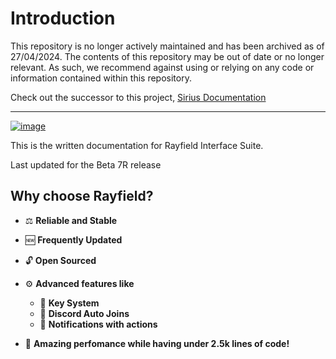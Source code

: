 <!-- Archive notice -->

# Introduction

This repository is no longer actively maintained and has been archived as of 27/04/2024. The contents of this repository may be out of date or no longer relevant. As such, we recommend against using or relying on any code or information contained within this repository.

Check out the successor to this project, [Sirius Documentation](https://github.com/SiriusDevelopmentGroup/Documentation)

---

[![image](https://user-images.githubusercontent.com/77512805/209696209-dc87560f-8e55-407e-a5df-31ec31381c51.png)](https://discord.gg/sirius)

This is the written documentation for Rayfield Interface Suite.

Last updated for the Beta 7R release

## Why choose Rayfield?

- ⚖️ **Reliable and Stable**
- 🆕 **Frequently Updated**
- 🔓 **Open Sourced**
- ⚙️ **Advanced features like**

  - 🔑 **Key System**
  - 🔗 **Discord Auto Joins**
  - 🔔 **Notifications with actions**

- 💃 **Amazing perfomance while having under 2.5k lines of code!**
